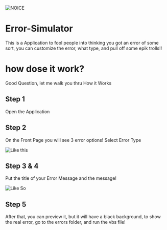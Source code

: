 ![NOICE](https://iconsplace.com/wp-content/uploads/_icons/0000ff/256/png/error-icon-2-256.png)

# Error-Simulator

This is a Application to fool people into thinking you got an error of some sort, you can customize the error, what type, and pull off some epik trolls!!

# how dose it work?

Good Question, let me walk you thru How it Works

## Step 1

Open the Application

## Step 2

On the Front Page you will see 3 error options!
Select Error Type

![Like this](https://imgur.com/jAafUKy.png)

## Step 3 & 4

Put the title of your Error Message and the message!

![Like So](https://imgur.com/kIunr3A.png)

## Step 5

After that, you can preview it, but it will have a black background, to show the real error, go to the errors folder, and run the vbs file!

